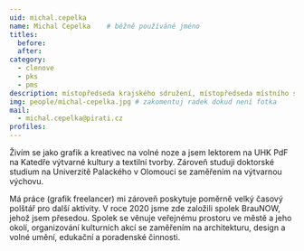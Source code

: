 ```yaml
---
uid: michal.cepelka
name: Michal Cepelka	# běžně používáné jméno
titles:
  before:
  after:
category:
  - clenove
  - pks
  - pms
description: místopředseda krajského sdružení, místopředseda místního sdružení Náchodsko # zobrazuje se v lide
img: people/michal-cepelka.jpg # zakomentuj radek dokud není fotka
mail:
  - michal.cepelka@pirati.cz
profiles:
---
```

Živím se jako grafik a kreativec na volné noze a jsem lektorem na UHK PdF na Katedře výtvarné kultury a textilní tvorby.
Zároveň studuji doktorské studium na Univerzitě Palackého v Olomouci se zaměřením na výtvarnou výchovu.

Má práce (grafik freelancer) mi zároveň poskytuje poměrně velký časový polštář pro další aktivity. V roce 2020 jsme zde založili spolek BrauNOW, jehož jsem přesedou. Spolek se věnuje veřejnému prostoru ve městě a jeho okolí, organizování kulturních akcí se zaměřením na architekturu, design a volné umění, edukační a poradenské činnosti.

